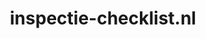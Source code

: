 ---
layout: post
title: "inspectie-checklist.nl"
internal_url: "/dutchgov/inspectie-checklist.nl.html"
subdomains_count: 2
all_subdomains_count: 2
urls_count: 2
ssl_rank: 0
http_rank: 65
url_link: /data/inspectie-checklist.nl/urls.txt
all_subdomains_link: /data/inspectie-checklist.nl/all_subdomains.txt
subdomains_link: /data/inspectie-checklist.nl/subdomains.txt
categories: dutchgov
---